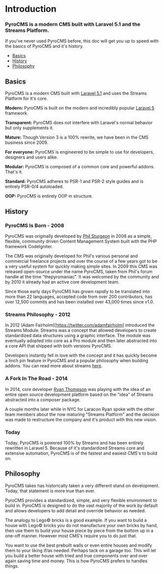 # Introduction

### PyroCMS is a modern CMS built with Laravel 5.1 and the Streams Platform.

If you've never used PyroCMS before, this doc will get you up to speed with the basics of PyroCMS and it's history.

- [Basics](#basics)
- [History](#history)
- [Philosophy](#philosophy)


<a name="basics"></a>
## Basics

PyroCMS is a modern CMS built with [Laravel 5.1](http://laravel.com) and uses the Streams Platform for it's core.

**Modern:** PyroCMS is built on the modern and incredibly popular [Laravel 5](http://laravel.com) framework.

**Transparent:** PyroCMS does not interfere with Laravel's normal behavior but only supplements it.

**Mature:** Though Version 3 is a 100% rewrite, we have been in the CMS business since 2009.

**For everyone:** PyroCMS is engineered to be simple to use for developers, designers and users alike.

**Modular:** PyroCMS is composed of a common core and powerful addons. That's it.

**Standard:** PyroCMS adheres to PSR-1 and PSR-2 style guides and is entirely PSR-0/4 autoloaded.

**OOP:** PyroCMS is entirely OOP in structure.


<a name="history"></a>
## History

### PyroCMS Is Born - 2008

PyroCMS was originally developed by [Phil Sturgeon](https://philsturgeon.uk/) in 2008 as a simple, flexible, community driven Content Management System built with the PHP framework CodeIgniter.

The CMS was originally developed for Phil's various personal and commercial freelance projects and over the course of a few years got to be a very useful system for quickly making simple sites. In 2009 this CMS was released open-source under the name PyroCMS, taken from Phil's forum handle at the time "thepyromaniac". It was welcomed by the community and by 2010 it already had an active core development team.

Since those early days PyroCMS has grown rapidly to be translated into more than 22 languages, accepted code from over 200 contributors, has over 12,500 commits and has been installed over 43,000 times since v1.0.

### Streams Philosophy - 2012

In 2012 (Adam Fairholm)[https://twitter.com/adamfairholm] introduced the Streams Module. Streams was a concept that allowed developers to create standardized data structures using a graphic interface. The module was eventually adopted into core as a Pro module and then later abstracted into a core API that shipped with both versions PyroCMS.

Developers instantly fell in love with the concept and it has quickly become a linch pin feature in PyroCMS and a popular philosophy when building addons. You can read more about streams [here](http://docs.local:8888/streams/introduction).

### A Fork In The Road - 2014

In 2014, core developer [Ryan Thompson](https://github.com/ryanthompson) was playing with the idea of an entire open source development platform based on the "idea" of Streams abstracted into a composer package.

A couple months later while in NYC for Laracon Ryan spoke with the other team members about the now maturing "Streams Platform" and the decision was made to restructure the company and it's product with this new vision.

### Today

Today, PyroCMS is powered 100% by Streams and has been entirely rewritten in Laravel 5. Because of it's standardized Streams core and extensive automation, PyroCMS is of the fastest and easiest CMS's to build on.


<a name="philosophy"></a>
## Philosophy

PyroCMS takes has historically taken a very different stand on development. Today, that statement is more true than ever.

PyroCMS provides a standardized, simple, and very flexible environment to build in. PyroCMS is designed to do the vast majority of the work by default and allows developers to add detail and override behavior as needed.

The analogy to Lego&copy; bricks is a good example. If you want to build a house with Lego&copy; bricks you do not manufacture your own bricks by hand, then use them to build your house piece by piece from the bottom up in a one-off manner. However most CMS's require you to do just that.

You want to use the best prebuilt walls or even entire houses and modify them to your liking if/as needed. Perhaps tack on a garage too. This will let you build a better house with tried and true components over and over again saving time and money. This is how PyroCMS prefers to handles things.
